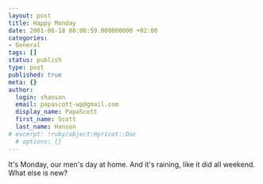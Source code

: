 ```yaml
---
layout: post
title: Happy Monday
date: 2001-06-18 08:06:59.000000000 +02:00
categories:
- General
tags: []
status: publish
type: post
published: true
meta: {}
author:
  login: shanson
  email: papascott-wp@gmail.com
  display_name: PapaScott
  first_name: Scott
  last_name: Hanson
# excerpt: !ruby/object:Hpricot::Doc
  # options: {}
---
```

<p>It's Monday, our men's day at home. And it's raining, like it did all weekend. What else is new?</p>
